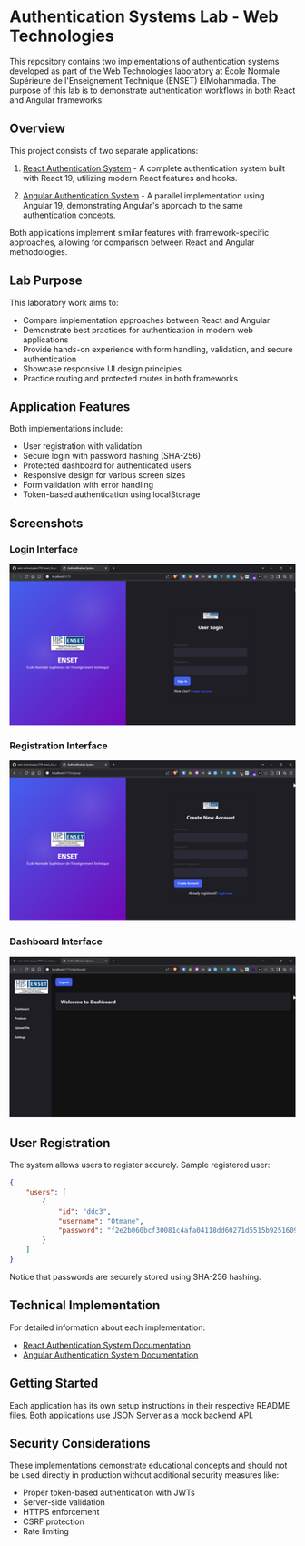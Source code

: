 # Authentication Systems Lab - Web Technologies

This repository contains two implementations of authentication systems developed as part of the Web Technologies laboratory at École Normale Supérieure de l'Enseignement Technique (ENSET) ElMohammadia. The purpose of this lab is to demonstrate authentication workflows in both React and Angular frameworks.

## Overview

This project consists of two separate applications:

1. [React Authentication System](./react-auth-system/) - A complete authentication system built with React 19, utilizing modern React features and hooks.

2. [Angular Authentication System](./angular-auth-system/) - A parallel implementation using Angular 19, demonstrating Angular's approach to the same authentication concepts.

Both applications implement similar features with framework-specific approaches, allowing for comparison between React and Angular methodologies.

## Lab Purpose

This laboratory work aims to:

- Compare implementation approaches between React and Angular
- Demonstrate best practices for authentication in modern web applications
- Provide hands-on experience with form handling, validation, and secure authentication
- Showcase responsive UI design principles
- Practice routing and protected routes in both frameworks

## Application Features

Both implementations include:

- User registration with validation
- Secure login with password hashing (SHA-256)
- Protected dashboard for authenticated users
- Responsive design for various screen sizes
- Form validation with error handling
- Token-based authentication using localStorage

## Screenshots

### Login Interface
![Login Screen](screenshots/login.png)

### Registration Interface
![Signup Screen](screenshots/signup.png)

### Dashboard Interface
![Dashboard Screen](screenshots/dashboard.png)

## User Registration

The system allows users to register securely. Sample registered user:

```json
{
    "users": [
        {
            "id": "ddc3",
            "username": "Otmane",
            "password": "f2e2b060bcf30081c4afa04118dd60271d5515b92516096a263b43f410703f0d"
        }
    ]
}
```

Notice that passwords are securely stored using SHA-256 hashing.

## Technical Implementation

For detailed information about each implementation:

- [React Authentication System Documentation](./react-auth-system/README.md)
- [Angular Authentication System Documentation](./angular-auth-system/README.md)

## Getting Started

Each application has its own setup instructions in their respective README files. Both applications use JSON Server as a mock backend API.

## Security Considerations

These implementations demonstrate educational concepts and should not be used directly in production without additional security measures like:

- Proper token-based authentication with JWTs
- Server-side validation
- HTTPS enforcement
- CSRF protection
- Rate limiting
